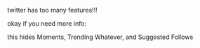 twitter has too many features!!!





okay if you need more info:

this hides Moments, Trending Whatever, and Suggested Follows
